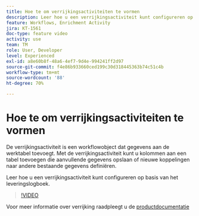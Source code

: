 ```yaml
---
title: Hoe te om verrijkingsactiviteiten te vormen
description: Leer hoe u een verrijkingsactiviteit kunt configureren op basis van het leveringslogboek.
feature: Workflows, Enrichment Activity
jira: KT-1561
doc-type: feature video
activity: use
team: TM
role: User, Developer
level: Experienced
exl-id: a8e60b8f-48a6-4ef7-9d4e-994241ff2d97
source-git-commit: f4e86b933660ced199c30d318445363b74c51c4b
workflow-type: tm+mt
source-wordcount: '88'
ht-degree: 70%

---
```


# Hoe te om verrijkingsactiviteiten te vormen

De verrijkingsactiviteit is een workflowobject dat gegevens aan de werktabel toevoegt. Met de verrijkingsactiviteit kunt u kolommen aan een tabel toevoegen die aanvullende gegevens opslaan of nieuwe koppelingen naar andere bestaande gegevens definiëren.

Leer hoe u een verrijkingsactiviteit kunt configureren op basis van het leveringslogboek.

>[!VIDEO](https://video.tv.adobe.com/v/25193?quality=12&learn=on)

Voor meer informatie over verrijking raadpleegt u de [productdocumentatie](https://experienceleague.adobe.com/docs/campaign-classic/using/automating-with-workflows/targeting-activities/enrichment.html)
